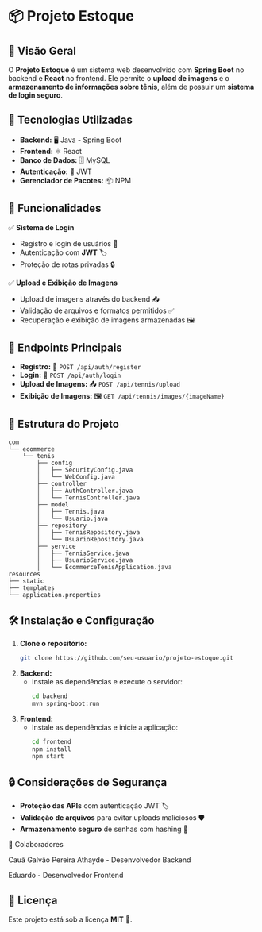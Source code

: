 # 📦 Projeto Estoque

## 📌 Visão Geral
O **Projeto Estoque** é um sistema web desenvolvido com **Spring Boot** no backend e **React** no frontend. Ele permite o **upload de imagens** e o **armazenamento de informações sobre tênis**, além de possuir um **sistema de login seguro**.

## 🚀 Tecnologias Utilizadas
- **Backend:** 🖥️ Java - Spring Boot
- **Frontend:** ⚛️ React
- **Banco de Dados:** 🗄️ MySQL
- **Autenticação:** 🔑 JWT
- **Gerenciador de Pacotes:** 📦 NPM

## 🎯 Funcionalidades
✅ **Sistema de Login**
- Registro e login de usuários 🔐
- Autenticação com **JWT** 🏷️
- Proteção de rotas privadas 🔒

✅ **Upload e Exibição de Imagens**
- Upload de imagens através do backend 📤
- Validação de arquivos e formatos permitidos ✅
- Recuperação e exibição de imagens armazenadas 🖼️

## 🔗 Endpoints Principais
- **Registro:** 📩 `POST /api/auth/register`
- **Login:** 🔑 `POST /api/auth/login`
- **Upload de Imagens:** 📤 `POST /api/tennis/upload`
- **Exibição de Imagens:** 🖼️ `GET /api/tennis/images/{imageName}`

## 📂 Estrutura do Projeto

```
com
└── ecommerce
    └── tenis
        ├── config
        │   ├── SecurityConfig.java
        │   └── WebConfig.java
        ├── controller
        │   ├── AuthController.java
        │   └── TennisController.java
        ├── model
        │   ├── Tennis.java
        │   └── Usuario.java
        ├── repository
        │   ├── TennisRepository.java
        │   └── UsuarioRepository.java
        ├── service
        │   ├── TennisService.java
        │   ├── UsuarioService.java
        │   └── EcommerceTenisApplication.java
resources
├── static
├── templates
└── application.properties

```

## 🛠️ Instalação e Configuração
1. **Clone o repositório:**
   ```sh
   git clone https://github.com/seu-usuario/projeto-estoque.git
   ```
2. **Backend:**
   - Instale as dependências e execute o servidor:
     ```sh
     cd backend
     mvn spring-boot:run
     ```
3. **Frontend:**
   - Instale as dependências e inicie a aplicação:
     ```sh
     cd frontend
     npm install
     npm start
     ```

## 🔒 Considerações de Segurança
- **Proteção das APIs** com autenticação JWT 🏷️
- **Validação de arquivos** para evitar uploads maliciosos 🛡️
- **Armazenamento seguro** de senhas com hashing 🔑

👥 Colaboradores

Cauã Galvão Pereira Athayde - Desenvolvedor Backend

Eduardo - Desenvolvedor Frontend

## 📄 Licença
Este projeto está sob a licença **MIT** 📜.

